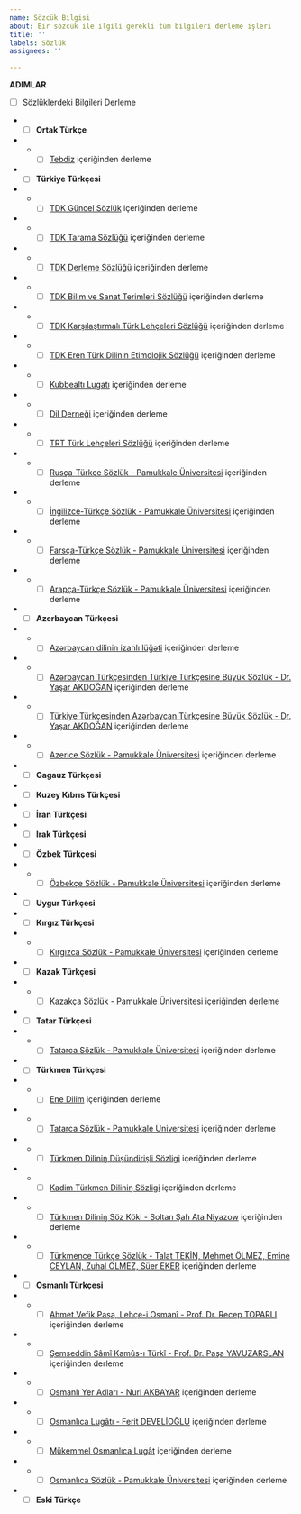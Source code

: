 ```yaml
---
name: Sözcük Bilgisi
about: Bir sözcük ile ilgili gerekli tüm bilgileri derleme işleri
title: ''
labels: Sözlük
assignees: ''

---
```


**ADIMLAR**
- [ ] Sözlüklerdeki Bilgileri Derleme
- - [ ] **Ortak Türkçe**
- - - [ ] [Tebdiz](http://tebdiz.com/) içeriğinden derleme
- - [ ] **Türkiye Türkçesi**
- - - [ ] [TDK Güncel Sözlük](https://sozluk.gov.tr/) içeriğinden derleme
- - - [ ] [TDK Tarama Sözlüğü](https://sozluk.gov.tr/) içeriğinden derleme
- - - [ ] [TDK Derleme Sözlüğü](https://sozluk.gov.tr/) içeriğinden derleme
- - - [ ] [TDK Bilim ve Sanat Terimleri Sözlüğü](https://sozluk.gov.tr/) içeriğinden derleme
- - - [ ] [TDK Karşılaştırmalı Türk Lehçeleri Sözlüğü](https://sozluk.gov.tr/) içeriğinden derleme
- - - [ ] [TDK Eren Türk Dilinin Etimolojik Sözlüğü](https://sozluk.gov.tr/) içeriğinden derleme
- - - [ ] [Kubbealtı Lugatı](http://lugatim.com/) içeriğinden derleme
- - - [ ] [Dil Derneği](http://www.dildernegi.org.tr/TR,274/turkce-sozluk-ara-bul.html) içeriğinden derleme
- - - [ ] [TRT Türk Lehçeleri Sözlüğü](http://www.lehceler.com/) içeriğinden derleme
- - - [ ] [Rusça-Türkçe Sözlük - Pamukkale Üniversitesi](https://pauctle.com/rutr/index.php) içeriğinden derleme
- - - [ ] [İngilizce-Türkçe Sözlük - Pamukkale Üniversitesi](https://pauctle.com/entr/index.php) içeriğinden derleme
- - - [ ] [Farsça-Türkçe Sözlük - Pamukkale Üniversitesi](https://pauctle.com/fatr/index.php) içeriğinden derleme
- - - [ ] [Arapça-Türkçe Sözlük - Pamukkale Üniversitesi](https://pauctle.com/artr/index.php) içeriğinden derleme
- - [ ] **Azerbaycan Türkçesi**
- - - [ ] [Azərbaycan dilinin izahlı lüğəti](https://obastan.com/azerbaycan-dilinin-izahli-lugeti/) içeriğinden derleme
- - - [ ] [Azərbaycan Türkçesinden Türkiye Türkçesine Büyük Sözlük - Dr. Yaşar AKDOĞAN](#) içeriğinden derleme
- - - [ ] [Türkiye Türkçesinden Azərbaycan Türkçesine Büyük Sözlük - Dr. Yaşar AKDOĞAN](#) içeriğinden derleme
- - - [ ] [Azerice Sözlük - Pamukkale Üniversitesi](https://pauctle.com/aztr/index.php) içeriğinden derleme
- - [ ] **Gagauz Türkçesi**
- - [ ] **Kuzey Kıbrıs Türkçesi**
- - [ ] **İran Türkçesi**
- - [ ] **Irak Türkçesi**
- - [ ] **Özbek Türkçesi**
- - - [ ] [Özbekçe Sözlük - Pamukkale Üniversitesi](https://pauctle.com/uztr/index.php) içeriğinden derleme
- - [ ] **Uygur Türkçesi**
- - [ ] **Kırgız Türkçesi**
- - - [ ] [Kırgızca Sözlük - Pamukkale Üniversitesi](https://pauctle.com/kgtr/index.php) içeriğinden derleme
- - [ ] **Kazak Türkçesi**
- - - [ ] [Kazakça Sözlük - Pamukkale Üniversitesi](https://pauctle.com/kztr/index.php) içeriğinden derleme
- - [ ] **Tatar Türkçesi**
- - - [ ] [Tatarca Sözlük - Pamukkale Üniversitesi](https://pauctle.com/tttr/index.php) içeriğinden derleme
- - [ ] **Türkmen Türkçesi**
- - - [ ] [Ene Dilim](http://www.enedilim.com/) içeriğinden derleme
- - - [ ] [Tatarca Sözlük - Pamukkale Üniversitesi](https://pauctle.com/tmtr/index.php) içeriğinden derleme
- - - [ ] [Türkmen Diliniŋ Düşündirişli Sözligi](#) içeriğinden derleme
- - - [ ] [Kadim Türkmen Diliniŋ Sözligi](#) içeriğinden derleme
- - - [ ] [Türkmen Diliniŋ Söz Köki - Soltan Şah Ata Niyazow](#) içeriğinden derleme
- - - [ ] [Türkmence Türkçe Sözlük - Talat TEKİN, Mehmet ÖLMEZ, Emine CEYLAN, Zuhal ÖLMEZ, Süer EKER](#) içeriğinden derleme
- - [ ] **Osmanlı Türkçesi**
- - - [ ] [Ahmet Vefik Paşa, Lehçe-i Osmanî - Prof. Dr. Recep TOPARLI](#) içeriğinden derleme
- - - [ ] [Şemseddin Sâmî Kamûs-ı Türkî - Prof. Dr. Paşa YAVUZARSLAN](#) içeriğinden derleme
- - - [ ] [Osmanlı Yer Adları - Nuri AKBAYAR](#) içeriğinden derleme
- - - [ ] [Osmanlıca Lugâtı - Ferit DEVELİOĞLU](#) içeriğinden derleme
- - - [ ] [Mükemmel Osmanlıca Lugât](#) içeriğinden derleme
- - - [ ] [Osmanlıca Sözlük - Pamukkale Üniversitesi](https://pauctle.com/osmtr/index.php) içeriğinden derleme
- - [ ] **Eski Türkçe**
